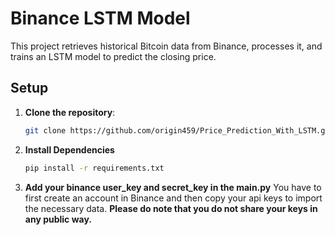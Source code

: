 # Binance LSTM Model

This project retrieves historical Bitcoin data from Binance, processes it, and trains an LSTM model to predict the closing price.

## Setup

1. **Clone the repository**:
   ```bash
   git clone https://github.com/origin459/Price_Prediction_With_LSTM.git
   
2. **Install Dependencies**
   ```bash
   pip install -r requirements.txt

4. **Add your binance user_key and secret_key in the main.py**
   You have to first create an account in Binance and then copy your api keys to import the necessary data.
  **Please do note that you do not share your keys in any public way.** 


